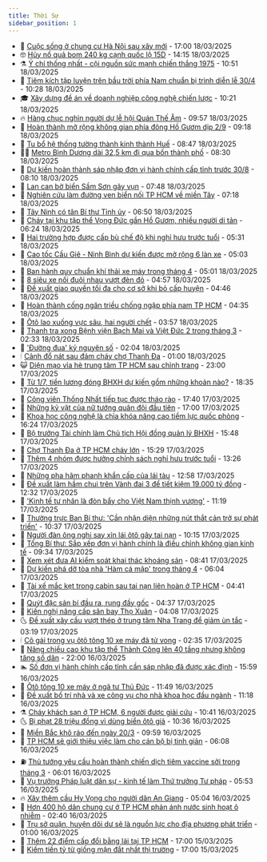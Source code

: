 ```yaml
---
title: Thời Sự
sidebar_position: 1
---
```


<!-- vnexpress-thoi-su:START -->
- 🦒 [Cuộc sống ở chung cư Hà Nội sau xây mới](https://vnexpress.net/cuoc-song-o-chung-cu-ha-noi-sau-xay-moi-4862344.html) - 17:00 18/03/2025
- 🤓 [Hủy nổ quả bom 240 kg cạnh quốc lộ 15D](https://vnexpress.net/huy-no-qua-bom-240-kg-canh-quoc-lo-15d-4862963.html) - 14:15 18/03/2025
- ⚗️ [Ý chí thống nhất - cội nguồn sức mạnh chiến thắng 1975](https://vnexpress.net/y-chi-thong-nhat-coi-nguon-suc-manh-chien-thang-1975-4862876.html) - 10:51 18/03/2025
- 🌊 [Tiêm kích tập luyện trên bầu trời phía Nam chuẩn bị trình diễn lễ 30/4](https://vnexpress.net/tiem-kich-tap-luyen-tren-bau-troi-phia-nam-chuan-bi-trinh-dien-le-30-4-4862844.html) - 10:28 18/03/2025
- 🎓 [Xây dựng đề án về doanh nghiệp công nghệ chiến lược](https://vnexpress.net/xay-dung-de-an-ve-doanh-nghiep-cong-nghe-chien-luoc-4862917.html) - 10:21 18/03/2025
- 🔥 [Hàng chục nghìn người dự lễ hội Quán Thế Âm](https://vnexpress.net/hang-chuc-nghin-nguoi-du-le-hoi-quan-the-am-4862801.html) - 09:57 18/03/2025
- 🦏 [Hoàn thành mở rộng không gian phía đông Hồ Gươm dịp 2/9](https://vnexpress.net/hoan-thanh-mo-rong-khong-gian-phia-dong-ho-guom-dip-2-9-4862820.html) - 09:18 18/03/2025
- 👺 [Tu bổ hệ thống tường thành kinh thành Huế](https://vnexpress.net/tu-bo-he-thong-tuong-thanh-kinh-thanh-hue-4862646.html) - 08:47 18/03/2025
- 🧑‍🏫 [Metro Bình Dương dài 32,5 km đi qua bốn thành phố](https://vnexpress.net/metro-binh-duong-dai-32-5-km-di-qua-bon-thanh-pho-4862852.html) - 08:30 18/03/2025
- 🚦 [Dự kiến hoàn thành sáp nhập đơn vị hành chính cấp tỉnh trước 30/8](https://vnexpress.net/du-kien-hoan-thanh-sap-nhap-don-vi-hanh-chinh-cap-tinh-truoc-30-8-4862794.html) - 08:10 18/03/2025
- 🎉 [Lan can bờ biển Sầm Sơn gãy vụn](https://vnexpress.net/lan-can-bo-bien-sam-son-gay-vun-4862741.html) - 07:48 18/03/2025
- 🦒 [Nghiên cứu làm đường ven biển nối TP HCM về miền Tây](https://vnexpress.net/nghien-cuu-lam-duong-ven-bien-noi-tp-hcm-ve-mien-tay-4862617.html) - 07:18 18/03/2025
- 🤗 [Tây Ninh có tân Bí thư Tỉnh ủy](https://vnexpress.net/tay-ninh-co-tan-bi-thu-tinh-uy-4862767.html) - 06:50 18/03/2025
- 💼 [Cháy tại khu tập thể Vọng Đức gần Hồ Gươm, nhiều người di tản](https://vnexpress.net/chay-tai-khu-tap-the-vong-duc-nhieu-nguoi-di-tan-4862764.html) - 06:24 18/03/2025
- 🤩 [Hai trường hợp được cấp bù chế độ khi nghỉ hưu trước tuổi](https://vnexpress.net/hai-truong-hop-duoc-cap-bu-che-do-khi-nghi-huu-truoc-tuoi-4862725.html) - 05:31 18/03/2025
- 🤡 [Cao tốc Cầu Giẽ - Ninh Bình dự kiến được mở rộng 6 làn xe](https://vnexpress.net/cao-toc-cau-gie-ninh-binh-du-kien-duoc-mo-rong-6-lan-xe-4862657.html) - 05:03 18/03/2025
- 💯 [Ban hành quy chuẩn khí thải xe máy trong tháng 4](https://vnexpress.net/ban-hanh-quy-chuan-khi-thai-xe-may-trong-thang-4-4862693.html) - 05:01 18/03/2025
- 👺 [8 siêu xe nối đuôi nhau vượt đèn đỏ](https://vnexpress.net/8-sieu-xe-noi-duoi-nhau-vuot-den-do-4862727.html) - 04:57 18/03/2025
- 🌮 [Đề xuất giao quyền tối đa cho cơ sở khi bỏ cấp huyện](https://vnexpress.net/de-xuat-giao-quyen-toi-da-cho-co-so-khi-bo-cap-huyen-4860832.html) - 04:46 18/03/2025
- 🥸 [Hoàn thành cống ngăn triều chống ngập phía nam TP HCM](https://vnexpress.net/hoan-thanh-cong-ngan-trieu-chong-ngap-phia-nam-tp-hcm-4862707.html) - 04:35 18/03/2025
- 🐻 [Ôtô lao xuống vực sâu, hai người chết](https://vnexpress.net/oto-lao-xuong-vuc-sau-hai-nguoi-chet-4862679.html) - 03:57 18/03/2025
- 👀 [Thanh tra xong Bệnh viện Bạch Mai và Việt Đức 2 trong tháng 3](https://vnexpress.net/thanh-tra-xong-benh-vien-bach-mai-va-viet-duc-2-trong-thang-3-4862608.html) - 02:33 18/03/2025
- 🤔 [&#39;Đường đua&#39; kỷ nguyên số](https://vnexpress.net/duong-dua-ky-nguyen-so-4862593.html) - 02:04 18/03/2025
- 🕯 [Cảnh đổ nát sau đám cháy chợ Thanh Đa](https://vnexpress.net/canh-do-nat-sau-dam-chay-cho-thanh-da-4862536.html) - 01:00 18/03/2025
- 😺 [Diện mạo vỉa hè trung tâm TP HCM sau chỉnh trang](https://vnexpress.net/dien-mao-via-he-trung-tam-tp-hcm-sau-chinh-trang-4862479.html) - 23:00 17/03/2025
- 🦆 [Từ 1/7, tiền lương đóng BHXH dự kiến gồm những khoản nào?](https://vnexpress.net/tu-1-7-tien-luong-dong-bhxh-du-kien-gom-nhung-khoan-nao-4862404.html) - 18:35 17/03/2025
- 🧰 [Công viên Thống Nhất tiếp tục được tháo rào](https://vnexpress.net/cong-vien-thong-nhat-tiep-tuc-duoc-thao-rao-4862499.html) - 17:40 17/03/2025
- 🦍 [Những kỷ vật của nữ tướng quân đội đầu tiên](https://vnexpress.net/nhung-ky-vat-cua-nu-tuong-quan-doi-dau-tien-4862050.html) - 17:00 17/03/2025
- 🧰 [Khoa học công nghệ là chìa khóa nâng cao tiềm lực quốc phòng](https://vnexpress.net/khoa-hoc-cong-nghe-la-chia-khoa-nang-cao-tiem-luc-quoc-phong-4862528.html) - 16:24 17/03/2025
- 💃 [Bộ trưởng Tài chính làm Chủ tịch Hội đồng quản lý BHXH](https://vnexpress.net/bo-truong-tai-chinh-lam-chu-tich-hoi-dong-quan-ly-bhxh-4862492.html) - 15:48 17/03/2025
- 🧰 [Chợ Thanh Đa ở TP HCM cháy lớn](https://vnexpress.net/cho-thanh-da-o-tp-hcm-chay-lon-4862517.html) - 15:29 17/03/2025
- 🚀 [Thêm 4 nhóm được hưởng chính sách nghỉ hưu trước tuổi](https://vnexpress.net/them-4-nhom-duoc-huong-chinh-sach-nghi-huu-truoc-tuoi-4862480.html) - 13:26 17/03/2025
- 🎊 [Những pha hãm phanh khẩn cấp của lái tàu](https://vnexpress.net/nhung-pha-ham-phanh-khan-cap-cua-lai-tau-4862321.html) - 12:58 17/03/2025
- 🤭 [Đề xuất làm hầm chui trên Vành đai 3 để tiết kiệm 19.000 tỷ đồng](https://vnexpress.net/de-xuat-lam-ham-chui-tren-vanh-dai-3-de-tiet-kiem-19-000-ty-dong-4862467.html) - 12:32 17/03/2025
- 🤗 [&#39;Kinh tế tư nhân là đòn bẩy cho Việt Nam thịnh vượng&#39;](https://vnexpress.net/kinh-te-tu-nhan-la-don-bay-cho-viet-nam-thinh-vuong-4862430.html) - 11:19 17/03/2025
- 🌈 [Thường trực Ban Bí thư: &#39;Cần nhận diện những nút thắt cản trở sự phát triển&#39;](https://vnexpress.net/thuong-truc-ban-bi-thu-can-nhan-dien-nhung-nut-that-can-tro-su-phat-trien-4862342.html) - 10:37 17/03/2025
- 🦣 [Người đàn ông nghi say xỉn lái ôtô gây tai nạn](https://vnexpress.net/nguoi-dan-ong-nghi-say-xin-lai-oto-gay-tai-nan-4862416.html) - 10:15 17/03/2025
- 🎡 [Tổng Bí thư: Sắp xếp đơn vị hành chính là điều chỉnh không gian kinh tế](https://vnexpress.net/tong-bi-thu-sap-xep-don-vi-hanh-chinh-la-dieu-chinh-khong-gian-kinh-te-4862374.html) - 09:34 17/03/2025
- 🦏 [Xem xét đưa AI kiểm soát khai thác khoáng sản](https://vnexpress.net/xem-xet-dua-ai-kiem-soat-khai-thac-khoang-san-4860806.html) - 08:41 17/03/2025
- 🎊 [Dự kiến phá dỡ tòa nhà &#39;Hàm cá mập&#39; trong tháng 4](https://vnexpress.net/du-kien-pha-do-toa-nha-ham-ca-map-trong-thang-4-4862280.html) - 06:04 17/03/2025
- 🫶 [Tài xế mắc kẹt trong cabin sau tai nạn liên hoàn ở TP HCM](https://vnexpress.net/tai-xe-mac-ket-trong-cabin-sau-tai-nan-lien-hoan-o-tp-hcm-4862254.html) - 04:41 17/03/2025
- 🤔 [Quýt đặc sản bí đầu ra, rụng đầy gốc](https://vnexpress.net/quyt-dac-san-bi-dau-ra-rung-day-goc-4862183.html) - 04:37 17/03/2025
- 🤠 [Kiến nghị nâng cấp sân bay Thọ Xuân](https://vnexpress.net/kien-nghi-nang-cap-san-bay-tho-xuan-4862211.html) - 04:08 17/03/2025
- 🌜 [Đề xuất xây cầu vượt thép ở trung tâm Nha Trang để giảm ùn tắc](https://vnexpress.net/de-xuat-xay-cau-vuot-thep-o-trung-tam-nha-trang-de-giam-un-tac-4862170.html) - 03:19 17/03/2025
- 🕯 [Cô gái trong vụ ôtô tông 10 xe máy đã tử vong](https://vnexpress.net/co-gai-trong-vu-oto-tong-10-xe-may-da-tu-vong-4862165.html) - 02:35 17/03/2025
- 🤔 [Nâng chiều cao khu tập thể Thành Công lên 40 tầng nhưng không tăng số dân](https://vnexpress.net/nang-chieu-cao-khu-tap-the-thanh-cong-len-40-tang-nhung-khong-tang-so-dan-4862041.html) - 22:00 16/03/2025
- 🏊 [Số đơn vị hành chính cấp tỉnh cần sáp nhập đã được xác định](https://vnexpress.net/so-don-vi-hanh-chinh-cap-tinh-can-sap-nhap-da-duoc-xac-dinh-4862044.html) - 15:59 16/03/2025
- 🌮 [Ôtô tông 10 xe máy ở ngã tư Thủ Đức](https://vnexpress.net/oto-tong-10-xe-may-o-nga-tu-thu-duc-4862016.html) - 11:49 16/03/2025
- 🫣 [Đề xuất bố trí nhà và xe công vụ cho nhà khoa học đầu ngành](https://vnexpress.net/de-xuat-bo-tri-nha-va-xe-cong-vu-cho-nha-khoa-hoc-dau-nganh-4861591.html) - 11:18 16/03/2025
- ⚗️ [Cháy khách sạn ở TP HCM, 6 người được giải cứu](https://vnexpress.net/chay-khach-san-o-tp-hcm-6-nguoi-duoc-giai-cuu-4862005.html) - 10:41 16/03/2025
- 🌜 [Bị phạt 28 triệu đồng vì dùng biển ôtô giả](https://vnexpress.net/bi-phat-28-trieu-dong-vi-dung-bien-oto-gia-4861990.html) - 10:36 16/03/2025
- 🌁 [Miền Bắc khô ráo đến ngày 20/3](https://vnexpress.net/mien-bac-kho-rao-den-ngay-20-3-4861987.html) - 09:59 16/03/2025
- 🐲 [TP HCM sẽ giới thiệu việc làm cho cán bộ bị tinh giản](https://vnexpress.net/tp-hcm-se-gioi-thieu-viec-lam-cho-can-bo-bi-tinh-gian-4861937.html) - 06:08 16/03/2025
- ⛽️ [Thủ tướng yêu cầu hoàn thành chiến dịch tiêm vaccine sởi trong tháng 3](https://vnexpress.net/thu-tuong-yeu-cau-hoan-thanh-chien-dich-tiem-vaccine-soi-trong-thang-3-4861943.html) - 06:01 16/03/2025
- 🗽 [Vụ trưởng Pháp luật dân sự - kinh tế làm Thứ trưởng Tư pháp](https://vnexpress.net/vu-truong-phap-luat-dan-su-kinh-te-lam-thu-truong-tu-phap-4861940.html) - 05:53 16/03/2025
- 🔥 [Xây thêm cầu Hy Vọng cho người dân An Giang](https://vnexpress.net/xay-them-cau-hy-vong-cho-nguoi-dan-an-giang-4861704.html) - 05:04 16/03/2025
- 💯 [Hơn 400 hộ dân chung cư ở TP HCM phản ánh nước sinh hoạt ô nhiễm](https://vnexpress.net/hon-400-ho-dan-chung-cu-o-tp-hcm-phan-anh-nuoc-sinh-hoat-o-nhiem-4861436.html) - 02:40 16/03/2025
- 🦆 [Trụ sở quận, huyện dôi dư sẽ là nguồn lực cho địa phương phát triển](https://vnexpress.net/tru-so-quan-huyen-doi-du-se-la-nguon-luc-cho-dia-phuong-phat-trien-4857287.html) - 01:00 16/03/2025
- 🫣 [Thêm 22 điểm cấp đổi bằng lái tại TP HCM](https://vnexpress.net/them-22-diem-cap-doi-bang-lai-tai-tp-hcm-4861782.html) - 17:00 15/03/2025
- 🤡 [Kiếm tiền tỷ từ giống mận đắt nhất thị trường](https://vnexpress.net/kiem-tien-ty-tu-giong-man-dat-nhat-thi-truong-4861776.html) - 17:00 15/03/2025<!-- vnexpress-thoi-su:END -->